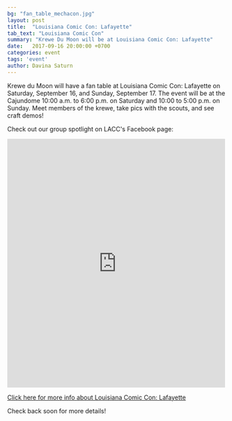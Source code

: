```yaml
---
bg: "fan_table_mechacon.jpg"
layout: post
title:  "Louisiana Comic Con: Lafayette"
tab_text: "Louisiana Comic Con"
summary: "Krewe Du Moon will be at Louisiana Comic Con: Lafayette"
date:   2017-09-16 20:00:00 +0700
categories: event
tags: 'event'
author: Davina Saturn
---
```


Krewe du Moon will have a fan table at Louisiana Comic Con: Lafayette on Saturday, September 16, and Sunday, September 17. The event will be at the Cajundome 10:00 a.m. to 6:00 p.m. on Saturday and 10:00 to 5:00 p.m. on Sunday. Meet members of the krewe, take pics with the scouts, and see craft demos!

Check out our group spotlight on LACC's Facebook page:
<iframe src="https://www.facebook.com/plugins/post.php?href=https%3A%2F%2Fwww.facebook.com%2FLAComicCon%2Fposts%2F1954303511515423&width=500" width="500" height="569" style="border:none;overflow:hidden" scrolling="no" frameborder="0" allowTransparency="true"></iframe>

<a href="https://louisianacomicconlafayette.com/" target="_blank">Click here for more info about Louisiana Comic Con: Lafayette</a>

Check back soon for more details!
